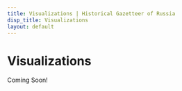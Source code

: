 ```yaml
---
title: Visualizations | Historical Gazetteer of Russia
disp_title: Visualizations
layout: default
---
```

Visualizations
===============
Coming Soon!
